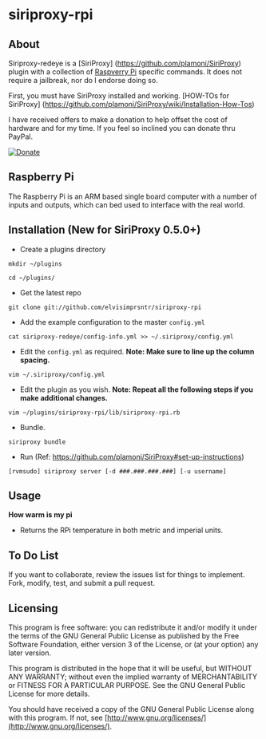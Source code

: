siriproxy-rpi
=============

About
-----

Siriproxy-redeye is a [SiriProxy] (https://github.com/plamoni/SiriProxy) plugin with a collection of [Raspverry Pi](http://www.raspberrypi.org) specific commands.   It does not require a jailbreak, nor do I endorse doing so.

First, you must have SiriProxy installed and working.  [HOW-TOs for SiriProxy] (https://github.com/plamoni/SiriProxy/wiki/Installation-How-Tos) 

I have received offers to make a donation to help offset the cost of hardware and for my time.  If you feel so inclined you can donate thru PayPal.  

[![Donate](https://www.paypalobjects.com/en_US/i/btn/btn_donateCC_LG.gif)](https://www.paypal.com/cgi-bin/webscr?cmd=_s-xclick&hosted_button_id=WW9BKUSS5W6VE)  


Raspberry Pi
------------

The Raspberry Pi is an ARM based single board computer with a number of inputs and outputs, which can bed used to interface with the real world.

Installation (New for SiriProxy 0.5.0+)
---------------------------------------

- Create a plugins directory  

`mkdir ~/plugins`  

`cd ~/plugins/` 

- Get the latest repo   

`git clone git://github.com/elvisimprsntr/siriproxy-rpi`

- Add the example configuration to the master `config.yml` 

`cat siriproxy-redeye/config-info.yml >> ~/.siriproxy/config.yml`

- Edit the `config.yml` as required.     **Note: Make sure to line up the column spacing.**

`vim ~/.siriproxy/config.yml`

- Edit the plugin as you wish. **Note: Repeat all the following steps if you make additional changes.**    

`vim ~/plugins/siriproxy-rpi/lib/siriproxy-rpi.rb`

- Bundle.  

`siriproxy bundle`

- Run (Ref: https://github.com/plamoni/SiriProxy#set-up-instructions)  

`[rvmsudo] siriproxy server [-d ###.###.###.###] [-u username]`


Usage
-----

**How warm is my pi**
- Returns the RPi temperature in both metric and imperial units. 

To Do List
----------

If you want to collaborate, review the issues list for things to implement.  Fork, modify, test, and submit a pull request. 

Licensing
---------

This program is free software: you can redistribute it and/or modify it under the terms of the GNU General Public License as published by the Free Software Foundation, either version 3 of the License, or (at your option) any later version.

This program is distributed in the hope that it will be useful, but WITHOUT ANY WARRANTY; without even the implied warranty of MERCHANTABILITY or FITNESS FOR A PARTICULAR PURPOSE.  See the GNU General Public License for more details.

You should have received a copy of the GNU General Public License along with this program.  If not, see [http://www.gnu.org/licenses/](http://www.gnu.org/licenses/).


